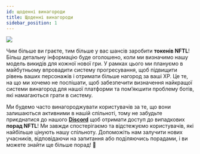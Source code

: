 ```yaml
---
id: щоденні винагороди
title: Щоденні винагороди
sidebar_position: 1
---
```


![](/img/twitch-stream.png)

Чим більше ви граєте, тим більше у вас шансів заробити **токенів NFTL**! Більш детальну інформацію буде оголошено, коли ми визначимо нашу модель викидів для кожної нової гри. У рамках цього ми плануємо в майбутньому впровадити систему прогресування, щоб підвищити рівень ваших персонажів і отримати більше нагород за ваші XP. Це те, на що ми хочемо не поспішати, щоб забезпечити визначення найкращої системи винагород для нашої платформи та пом’якшити проблему ботів, які намагаються грати в систему.

Ми будемо часто винагороджувати користувачів за те, що вони залишаються активними в нашій спільноті, тому не забудьте приєднатися до нашого **[Discord](https://discord.gg/niftyleague)** щоб отримати доступ до випадкових **порад NFTL**! Ми завжди спостерігаємо та відстежуємо користувачів, які найбільше цінують нашу спільноту. Допоможіть нам залучити нових учасників, відповідаючи на запитання або поділяючись порадами, і ви можете знайти ще більше порад! 🙌
